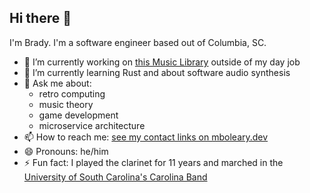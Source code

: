 ## Hi there 👋

<!--
**mboleary/mboleary** is a ✨ _special_ ✨ repository because its `README.md` (this file) appears on your GitHub profile.

Here are some ideas to get you started:

- 🔭 I’m currently working on ...
- 🌱 I’m currently learning ...
- 👯 I’m looking to collaborate on ...
- 🤔 I’m looking for help with ...
- 💬 Ask me about ...
- 📫 How to reach me: ...
- 😄 Pronouns: ...
- ⚡ Fun fact: ...
-->

I'm Brady. I'm a software engineer based out of Columbia, SC.

- 🔭 I’m currently working on [this Music Library](https://github.com/mboleary/test-ts-game/tree/music_engine_fe/package/music_engine) outside of my day job
- 🌱 I’m currently learning Rust and about software audio synthesis
- 💬 Ask me about:
  - retro computing
  - music theory
  - game development
  - microservice architecture
- 📫 How to reach me: [see my contact links on mboleary.dev](https://mboleary.dev/)
- 😄 Pronouns: he/him
- ⚡ Fun fact: I played the clarinet for 11 years and marched in the [University of South Carolina's Carolina Band](https://www.youtube.com/user/TheCarolinaBand/featured)
